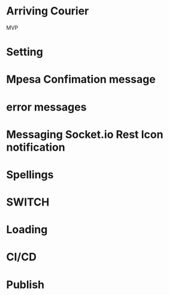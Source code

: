 # Arriving Courier

MVP

# Setting

# Mpesa Confimation message

# error messages

# Messaging Socket.io Rest Icon notification

# Spellings

# SWITCH

# Loading

# CI/CD

# Publish
